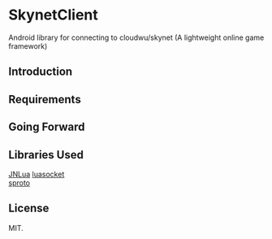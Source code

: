 SkynetClient
============

Android library for connecting to cloudwu/skynet (A lightweight online game framework) 

## Introduction



## Requirements



## Going Forward


## Libraries Used

[JNLua](https://code.google.com/p/jnlua/)
[luasocket](https://github.com/diegonehab/luasocket)  
[sproto](https://github.com/cloudwu/sproto )

## License

MIT.  
